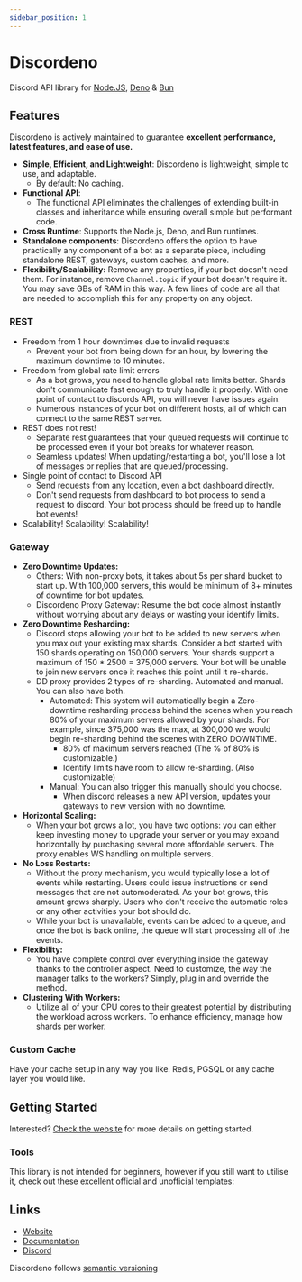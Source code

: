 ```yaml
---
sidebar_position: 1
---
```


# Discordeno

Discord API library for [Node.JS](https://nodejs.org), [Deno](https://deno.land) & [Bun](https://bun.sh/)

## Features

Discordeno is actively maintained to guarantee **excellent performance, latest features, and ease of use.**

- **Simple, Efficient, and Lightweight**: Discordeno is lightweight, simple to use, and adaptable.
  - By default: No caching.
- **Functional API**:
  - The functional API eliminates the challenges of extending built-in classes and inheritance while ensuring overall simple but performant code.
- **Cross Runtime**: Supports the Node.js, Deno, and Bun runtimes.
- **Standalone components**: Discordeno offers the option to have practically any component of a bot as a separate
  piece, including standalone REST, gateways, custom caches, and more.
- **Flexibility/Scalability:** Remove any properties, if your bot doesn't need them. For instance, remove `Channel.topic` if your bot doesn't require it. You may save GBs of RAM in this way. A few lines of code are all that are needed to accomplish this for any property on any object.

### REST

- Freedom from 1 hour downtimes due to invalid requests
  - Prevent your bot from being down for an hour, by lowering the maximum downtime to 10 minutes.
- Freedom from global rate limit errors
  - As a bot grows, you need to handle global rate limits better. Shards don't communicate fast enough to truly
    handle it properly. With one point of contact to discords API, you will never have issues again.
  - Numerous instances of your bot on different hosts, all of which can connect to the same REST server.
- REST does not rest!
  - Separate rest guarantees that your queued requests will continue to be processed even if your bot breaks for
    whatever reason.
  - Seamless updates! When updating/restarting a bot, you'll lose a lot of messages or replies that are queued/processing.
- Single point of contact to Discord API
  - Send requests from any location, even a bot dashboard directly.
  - Don't send requests from dashboard to bot process to send a request to discord. Your bot process should
    be freed up to handle bot events!
- Scalability! Scalability! Scalability!

### Gateway

- **Zero Downtime Updates:**
  - Others: With non-proxy bots, it takes about 5s per shard bucket to start up. With 100,000 servers, this would be minimum of 8+ minutes of downtime for bot updates.
  - Discordeno Proxy Gateway: Resume the bot code almost instantly without worrying about any delays or wasting your identify limits.
- **Zero Downtime Resharding:**
  - Discord stops allowing your bot to be added to new servers when you max out your existing max shards. Consider a bot started with 150 shards
    operating on 150,000 servers. Your shards support a maximum of 150 \* 2500 = 375,000 servers. Your
    bot will be unable to join new servers once it reaches this point until it re-shards.
  - DD proxy provides 2 types of re-sharding. Automated and manual. You can also have both.
    - Automated: This system will automatically begin a Zero-downtime resharding process behind the scenes when you
      reach 80% of your maximum servers allowed by your shards. For example, since 375,000 was the max, at 300,000 we
      would begin re-sharding behind the scenes with ZERO DOWNTIME.
      - 80% of maximum servers reached (The % of 80% is customizable.)
      - Identify limits have room to allow re-sharding. (Also customizable)
    - Manual: You can also trigger this manually should you choose.
      - When discord releases a new API version, updates your gateways to new version with no downtime.
- **Horizontal Scaling:**
  - When your bot grows a lot, you have
    two options: you can either keep investing money to upgrade your server or you may expand horizontally by purchasing
    several more affordable servers. The proxy enables WS handling on multiple servers.
- **No Loss Restarts:**
  - Without the proxy mechanism, you would typically lose a lot of events while restarting. Users could issue
    instructions or send messages that are not automoderated. As your bot grows, this amount grows sharply.
    Users who don't receive the automatic roles or any other activities your bot should do.
  - While your bot is unavailable, events can be added to a queue, and once the bot is back online, the queue will start processing all of the events.
- **Flexibility:**
  - You have complete control over everything inside the gateway thanks to the controller aspect. Need to customize, the way the manager talks to the workers? Simply, plug in and override the method.
- **Clustering With Workers:**
  - Utilize all of your CPU cores to their greatest potential by distributing the workload across workers. To enhance
    efficiency, manage how shards per worker.

### Custom Cache

Have your cache setup in any way you like. Redis, PGSQL or any cache layer you would like.

## Getting Started

Interested? [Check the website](https://discordeno.js.org/) for more details on getting started.

### Tools

This library is not intended for beginners, however if you still want to utilise it, check out these excellent official
and unofficial templates:

## Links

- [Website](https://discordeno.js.org/)
- [Documentation](https://doc.deno.land/https/deno.land/x/discordeno/mod.ts)
- [Discord](https://discord.com/invite/5vBgXk3UcZ)

Discordeno follows [semantic versioning](https://semver.org/)
